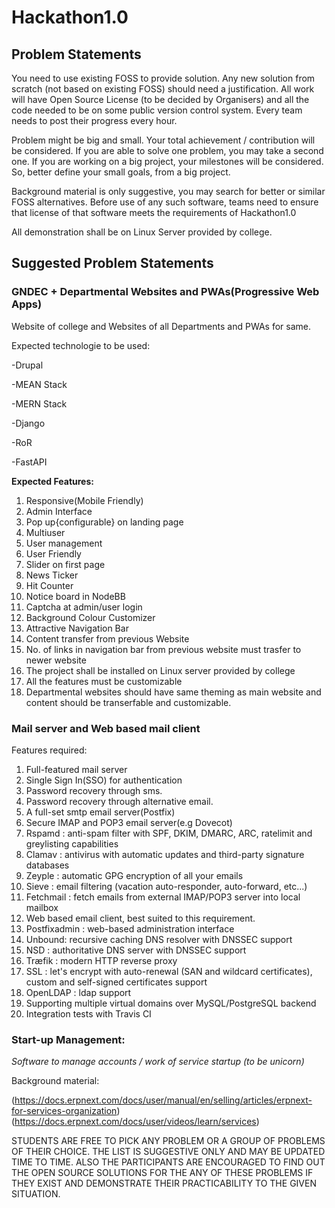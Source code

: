# Hackathon1.0
## Problem Statements
 
You need to use existing FOSS to provide solution. Any new solution from scratch (not based on existing FOSS) should need a justification. All work will have Open Source License (to be decided by Organisers) and all the code needed to be on some public version control system. Every  team needs to post their progress every hour.

Problem might be big and small. Your total achievement / contribution will be considered. If you are able to solve one problem, you may take a second one. If you are working on a big project,  your milestones will be considered. So, better define your small goals, from a big project.

Background material is only suggestive, you may search for better or similar FOSS alternatives. Before use of any such software, teams need to ensure that license of that software meets the requirements of Hackathon1.0

All demonstration shall be on Linux Server provided by college.

## Suggested Problem Statements

### GNDEC + Departmental Websites and PWAs(Progressive Web Apps) 

Website of college and Websites of all Departments and PWAs for same.

Expected technologie to be used:

-Drupal

-MEAN Stack 

-MERN Stack

-Django

-RoR

-FastAPI

**Expected Features:**
1. Responsive(Mobile Friendly)
2. Admin Interface
3. Pop up{configurable} on landing page
4. Multiuser
5. User management 
6. User Friendly
7. Slider on first page
8. News Ticker
9. Hit Counter
10. Notice board in NodeBB
11. Captcha at admin/user login
12. Background Colour Customizer
13. Attractive Navigation Bar
14. Content transfer from previous Website
15. No. of links in navigation bar from previous website must trasfer to newer website
16. The project shall be installed on Linux server provided by college
17. All the features must be customizable
18. Departmental websites should have same theming as main website and content should be transerfable and customizable.

### Mail server and Web based mail client 

Features required:
1. Full-featured mail server
2. Single Sign In(SSO) for authentication
3. Password recovery through sms.
4. Password recovery through alternative email.
5. A full-set smtp email server(Postfix)
6. Secure IMAP and POP3 email server(e.g Dovecot)
7. Rspamd : anti-spam filter with SPF, DKIM, DMARC, ARC, ratelimit and greylisting capabilities
8. Clamav : antivirus with automatic updates and third-party signature databases
9. Zeyple : automatic GPG encryption of all your emails
10. Sieve : email filtering (vacation auto-responder, auto-forward, etc...)
11. Fetchmail : fetch emails from external IMAP/POP3 server into local mailbox
12. Web based email client, best suited to this requirement.
13. Postfixadmin : web-based administration interface
14. Unbound: recursive caching DNS resolver with DNSSEC support
15. NSD : authoritative DNS server with DNSSEC support
16. Træfik : modern HTTP reverse proxy
17. SSL : let's encrypt with auto-renewal (SAN and wildcard certificates), custom and self-signed certificates support
18. OpenLDAP :  ldap support 
19. Supporting multiple virtual domains over MySQL/PostgreSQL backend
20. Integration tests with Travis CI



### Start-up Management:
 
*Software to manage accounts / work of service startup (to be unicorn)*

Background material:

(https://docs.erpnext.com/docs/user/manual/en/selling/articles/erpnext-for-services-organization)
(https://docs.erpnext.com/docs/user/videos/learn/services)




STUDENTS ARE FREE TO PICK ANY PROBLEM OR A GROUP OF PROBLEMS OF THEIR CHOICE. THE LIST IS SUGGESTIVE ONLY AND MAY BE UPDATED TIME TO TIME. ALSO THE PARTICIPANTS ARE ENCOURAGED TO FIND OUT THE OPEN SOURCE SOLUTIONS FOR THE ANY OF THESE PROBLEMS IF THEY EXIST AND DEMONSTRATE THEIR PRACTICABILITY TO THE GIVEN SITUATION.
